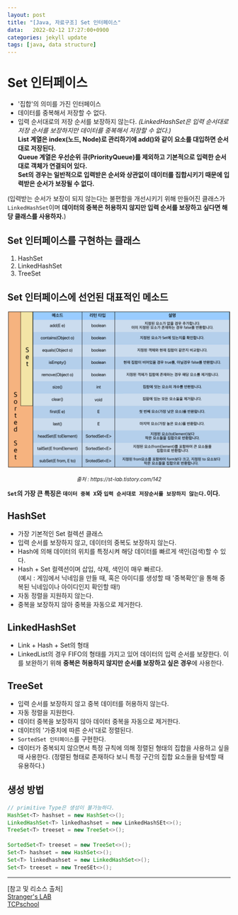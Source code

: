 ```yaml
---
layout: post
title: "[Java, 자료구조] Set 인터페이스"
data:   2022-02-12 17:27:00+0900
categories: jekyll update
tags: [java, data structure]
---
```

# Set 인터페이스
- '집합'의 의미를 가진 인터페이스  
- 데이터를 중복해서 저장할 수 없다.  
- 입력 순서대로의 저장 순서를 보장하지 않는다. *(LinkedHashSet은 입력 순서대로 저장 순서를 보장하지만 데이터를 중복해서 저장할 수 없다.)*  
**List 계열은 index(노드, Node)로 관리하기에 add()와 같이 요소를 대입하면 순서대로 저장된다.**  
**Queue 계열은 우선순위 큐(PriorityQueue)를 제외하고 기본적으로 입력한 순서대로 객체가 연결되어 있다.**  
**Set의 경우는 일반적으로 입력받은 순서와 상관없이 데이터를 집합시키기 때문에 입력받은 순서가 보장될 수 없다.**  
  
(입력받는 순서가 보장이 되지 않는다는 불편함을 개선시키기 위해 만들어진 클래스가 `LinkedHashSet`이며 **데이터의 중복은 허용하지 않지만 입력 순서를 보장하고 싶다면 해당 클래스를 사용하자.**)

## Set 인터페이스를 구현하는 클래스
1. HashSet  
2. LinkedHashSet  
3. TreeSet  

## Set 인터페이스에 선언된 대표적인 메소드
<p align="center"><img src="/assets/img/blog/정보/셋 메소드.png"></p>
<center>
<small><i>출처 : https://st-lab.tistory.com/142</i></small>
</center>

**`Set`의 가장 큰 특징은 `데이터 중복 X`와 `입력 순서대로 저장순서를 보장하지 않는다.`이다.**

## HashSet
- 가장 기본적인 Set 컬렉션 클래스  
- 입력 순서를 보장하지 않고, 데이터의 중복도 보장하지 않는다.  
- Hash에 의해 데이터의 위치를 특정시켜 해당 데이터를 빠르게 색인(검색)할 수 있다.  
- Hash + Set 컬렉션이며 삽입, 삭제, 색인이 매우 빠르다.  
(예시 : 게임에서 닉네임을 만들 때, 혹은 아이디를 생성할 때 '중복확인'을 통해 중복된 닉네임이나 아이디인지 확인할 때!)  
- 자동 정렬을 지원하지 않는다.  
- 중복을 보장하지 않아 중복을 자동으로 제거한다.  

## LinkedHashSet
- Link + Hash + Set의 형태  
- LinkedList의 경우 FIFO의 형태를 가지고 있어 데이터의 입력 순서를 보장한다. 이를 보완하기 위해 **중복은 허용하지 않지만 순서를 보장하고 싶은 경우**에 사용한다.  

## TreeSet
- 입력 순서를 보장하지 않고 중복 데이터를 허용하지 않는다.  
- 자동 정렬을 지원한다.  
- 데이터 중복을 보장하지 않아 데이터 중복을 자동으로 제거한다.  
- 데이터의 '가중치에 따른 순서'대로 정렬된다.  
- `SortedSet 인터페이스`를 구현한다.  
- 데이터가 중복되지 않으면서 특정 규칙에 의해 정렬된 형태의 집합을 사용하고 싶을 때 사용한다. (정렬된 형태로 존재하다 보니 특정 구간의 집합 요소들을 탐색할 때 유용하다.)  

## 생성 방법
  
```java
// primitive Type은 생성이 불가능하다.
HashSet<T> hashset = new HashSet<>();
LinkedHashSet<T> linkedhashset = new LinkedHashSEt<>();
TreeSet<T> treeset = new TreeSet<>();

SortedSet<T> treeset = new TreeSet<>();
Set<T> hashset = new HashSet<>();
Set<T> linkedhashset = new LinkedHashSet<>();
Set<T> treeset = new TreeSEt<>();

```
---
[참고 및 리소스 출처]  
[Stranger's LAB](https://st-lab.tistory.com/142)  
[TCPschool](http://www.tcpschool.com/java/java_collectionFramework_concept)  